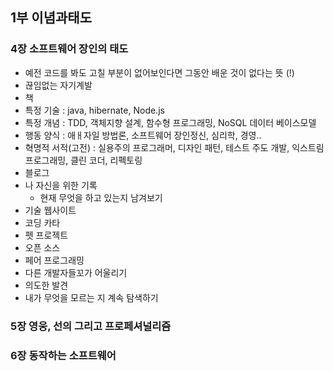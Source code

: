 
## 1부 이념과태도

### 4장 소프트웨어 장인의 태도
- 예전 코드를 봐도 고칠 부분이 없어보인다면 그동안 배운 것이 없다는 뜻 (!)
- 끊임없는 자기계발
 - 책
  - 특정 기술 : java, hibernate, Node.js
  - 특정 개념 : TDD, 객체지향 설계, 함수형 프로그래밍, NoSQL 데이터 베이스모델 
  - 행동 양식 : 애ㅐ자일 방법론, 소프트웨어 장인정신, 심리학, 경영.. 
  - 혁명적 서적(고전) : 실용주의 프로그래머, 디자인 패턴, 테스트 주도 개발, 익스트림 프로그래밍, 클린 코더, 리펙토링
 - 블로그
  - 나 자신을 위한 기록
    - 현재 무엇을 하고 있는지 남겨보기
 - 기술 웹사이트
 - 코딩 카타
 - 펫 프로젝트
 - 오픈 소스
 - 페어 프로그래밍
- 다른 개발자들꼬가 어울리기
- 의도한 발견
 - 내가 무엇을 모르는 지 계속 탐색하기


### 5장 영웅, 선의 그리고 프로페셔널리즘

### 6장 동작하는 소프트웨어



